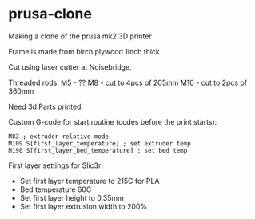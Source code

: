 # prusa-clone
Making a clone of the prusa mk2 3D printer

Frame is made from birch plywood 1inch thick

Cut using laser cutter at Noisebridge.

Threaded rods:
M5 - ??
M8   - cut to 4pcs of 205mm
M10  - cut to 2pcs of 360mm

Need 3d Parts printed:



Custom G-code for start routine (codes before the print starts):
```
M83 ; extruder relative mode
M109 S[first_layer_temperature] ; set extruder temp
M190 S[first_layer_bed_temperature] ; set bed temp
```

First layer settings for Slic3r:
- Set first layer temperature to 215C for PLA
- Bed temperature 60C
- Set first layer height to 0.35mm
- Set first layer extrusion width to 200%
